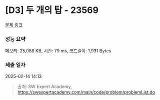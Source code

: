 # [D3] 두 개의 탑 - 23569 

[문제 링크](https://swexpertacademy.com/main/code/problem/problemDetail.do?contestProbId=AZUCuMfqsLDHBIOK) 

### 성능 요약

메모리: 25,088 KB, 시간: 79 ms, 코드길이: 1,931 Bytes

### 제출 일자

2025-02-14 14:13



> 출처: SW Expert Academy, https://swexpertacademy.com/main/code/problem/problemList.do
